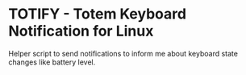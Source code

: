 # TOTIFY - Totem Keyboard Notification for Linux

Helper script to send notifications to inform me about keyboard state changes like battery level.
